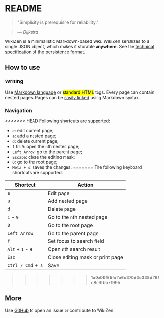 # README

> "Simplicity is prerequisite for reliability."

> — _Dijkstra_

WikiZen is a minimalistic Markdown-based wiki.
WikiZen serializes to a single JSON object, which makes it storable **anywhere**.
See the [technical specification](https://github.com/chmllr/WikiZen/blob/master/SPEC.md) of the persistence format.

## How to use

### Writing

Use [Markdown language](http://en.wikipedia.org/wiki/Markdown) or <mark>standard HTML</mark> tags.
Every page can contain nested pages.
Pages can be [easily linked](#page=1) using Markdown syntax.

### Navigation

<<<<<<< HEAD
Following shortcuts are supported:
- `e`: edit current page;
- `a`: add a nested page;
- `d`: delete current page;
- `1` till `9`: open the `n`th nested page;
- `Left Arrow`: go to the parent page;
- `Escape`: close the editing mask;
- `0`: go to the root page;
- `Meta + s`: saves the changes.
=======
The following keyboard shortcuts are supported.

Shortcut                    | Action
---                         | ---
`e`                         | Edit page
`a`                         | Add nested page
`d`                         | Delete page
`1` - `9`                   | Go to the `n`th nested page
`0`                         | Go to the root page
`Left Arrow`                | Go to the parent page
`f`                         | Set focus to search field
`Alt` + `1` - `9`    | Open `n`th search result
`Esc`                       | Close editing mask or print page
`Ctrl / Cmd + s`            | Save
>>>>>>> 1a9e99f55fa7e6c370d3e338d76fc8d6fbb7f995

## More

Use [GitHub](https://github.com/chmllr/WikiZen) to open an issue or contribute to WikiZen.
